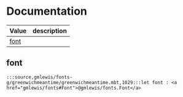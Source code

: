 # Documentation
|Value|description|
|---|---|
|[font](#font)||

## font

```moonbit
:::source,gmlewis/fonts-g/greenwichmeantime/greenwichmeantime.mbt,1029:::let font : <a href="gmlewis/fonts#Font">@gmlewis/fonts.Font</a>
```

